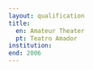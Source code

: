 ```yaml
---
layout: qualification
title:
  en: Amateur Theater
  pt: Teatro Amador
institution:
end: 2006
---
```

